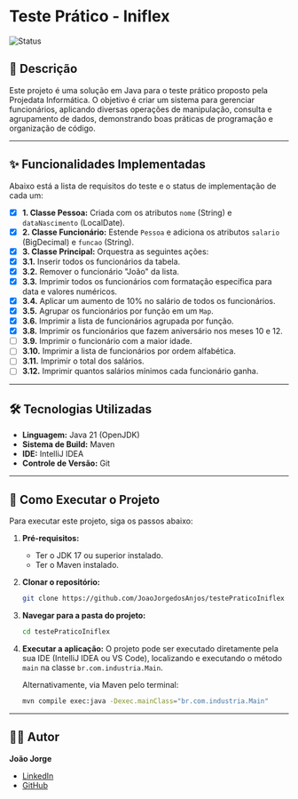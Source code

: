 # Teste Prático - Iniflex

![Status](https://img.shields.io/badge/status-em%20desenvolvimento-yellow)

## 📝 Descrição

Este projeto é uma solução em Java para o teste prático proposto pela Projedata Informática. O objetivo é criar um sistema para gerenciar funcionários, aplicando diversas operações de manipulação, consulta e agrupamento de dados, demonstrando boas práticas de programação e organização de código.

---

## ✨ Funcionalidades Implementadas

Abaixo está a lista de requisitos do teste e o status de implementação de cada um:

- [x] **1. Classe Pessoa:** Criada com os atributos `nome` (String) e `dataNascimento` (LocalDate).
- [x] **2. Classe Funcionário:** Estende `Pessoa` e adiciona os atributos `salario` (BigDecimal) e `funcao` (String).
- [x] **3. Classe Principal:** Orquestra as seguintes ações:
- [x] **3.1.** Inserir todos os funcionários da tabela.
- [x] **3.2.** Remover o funcionário "João" da lista.
- [x] **3.3.** Imprimir todos os funcionários com formatação específica para data e valores numéricos.
- [x] **3.4.** Aplicar um aumento de 10% no salário de todos os funcionários.
- [x] **3.5.** Agrupar os funcionários por função em um `Map`.
- [x] **3.6.** Imprimir a lista de funcionários agrupada por função.
- [x] **3.8.** Imprimir os funcionários que fazem aniversário nos meses 10 e 12.
- [ ] **3.9.** Imprimir o funcionário com a maior idade.
- [ ] **3.10.** Imprimir a lista de funcionários por ordem alfabética.
- [ ] **3.11.** Imprimir o total dos salários.
- [ ] **3.12.** Imprimir quantos salários mínimos cada funcionário ganha.

---

## 🛠️ Tecnologias Utilizadas

* **Linguagem:** Java 21 (OpenJDK)
* **Sistema de Build:** Maven
* **IDE:** IntelliJ IDEA
* **Controle de Versão:** Git

---

## 🚀 Como Executar o Projeto

Para executar este projeto, siga os passos abaixo:

1.  **Pré-requisitos:**
    * Ter o JDK 17 ou superior instalado.
    * Ter o Maven instalado.

2.  **Clonar o repositório:**
    ```bash
    git clone https://github.com/JoaoJorgedosAnjos/testePraticoIniflex
    ```

3.  **Navegar para a pasta do projeto:**
    ```bash
    cd testePraticoIniflex
    ```

4.  **Executar a aplicação:**
    O projeto pode ser executado diretamente pela sua IDE (IntelliJ IDEA ou VS Code), localizando e executando o método `main` na classe `br.com.industria.Main`.

    Alternativamente, via Maven pelo terminal:
    ```bash
    mvn compile exec:java -Dexec.mainClass="br.com.industria.Main"
    ```

---

## 👨‍💻 Autor

**João Jorge**

* [LinkedIn](https://www.linkedin.com/in/joaojorgedosanjos/)
* [GitHub](https://github.com/JoaoJorgedosAnjos/)
